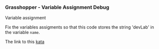 ### Grasshopper - Variable Assignment Debug

Variable assignment

Fix the variables assigments so that this code stores the string 'devLab' in the variable `name`.  

The link to this [kata](https://www.codewars.com/kata/grasshopper-variable-assignment-debug/javascript)

